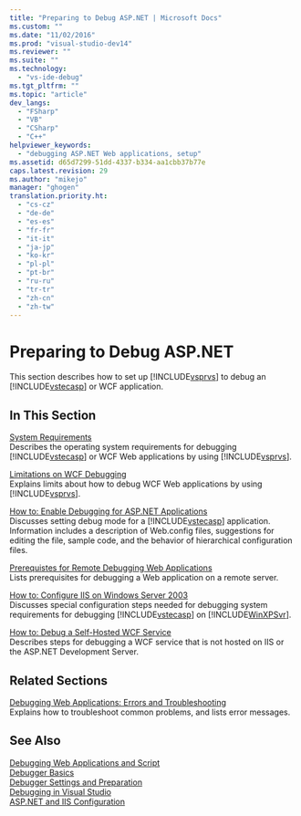 ```yaml
---
title: "Preparing to Debug ASP.NET | Microsoft Docs"
ms.custom: ""
ms.date: "11/02/2016"
ms.prod: "visual-studio-dev14"
ms.reviewer: ""
ms.suite: ""
ms.technology: 
  - "vs-ide-debug"
ms.tgt_pltfrm: ""
ms.topic: "article"
dev_langs: 
  - "FSharp"
  - "VB"
  - "CSharp"
  - "C++"
helpviewer_keywords: 
  - "debugging ASP.NET Web applications, setup"
ms.assetid: d65d7299-51dd-4337-b334-aa1cbb37b77e
caps.latest.revision: 29
ms.author: "mikejo"
manager: "ghogen"
translation.priority.ht: 
  - "cs-cz"
  - "de-de"
  - "es-es"
  - "fr-fr"
  - "it-it"
  - "ja-jp"
  - "ko-kr"
  - "pl-pl"
  - "pt-br"
  - "ru-ru"
  - "tr-tr"
  - "zh-cn"
  - "zh-tw"
---
```

# Preparing to Debug ASP.NET
This section describes how to set up [!INCLUDE[vsprvs](../code-quality/includes/vsprvs_md.md)] to debug an [!INCLUDE[vstecasp](../code-quality/includes/vstecasp_md.md)] or WCF application.  
  
## In This Section  
 [System Requirements](../debugger/aspnet-debugging-system-requirements.md)  
 Describes the operating system requirements for debugging [!INCLUDE[vstecasp](../code-quality/includes/vstecasp_md.md)] or WCF Web applications by using [!INCLUDE[vsprvs](../code-quality/includes/vsprvs_md.md)].  
  
 [Limitations on WCF Debugging](../debugger/limitations-on-wcf-debugging.md)  
 Explains limits about how to debug WCF Web applications by using [!INCLUDE[vsprvs](../code-quality/includes/vsprvs_md.md)].  
  
 [How to: Enable Debugging for ASP.NET Applications](../debugger/how-to-enable-debugging-for-aspnet-applications.md)  
 Discusses setting debug mode for a [!INCLUDE[vstecasp](../code-quality/includes/vstecasp_md.md)] application. Information includes a description of Web.config files, suggestions for editing the file, sample code, and the behavior of hierarchical configuration files.  
  
 [Prerequistes for Remote Debugging Web Applications](../debugger/prerequistes-for-remote-debugging-web-applications.md)  
 Lists prerequisites for debugging a Web application on a remote server.  
  
 [How to: Configure IIS on Windows Server 2003](http://msdn.microsoft.com/en-us/23d557c5-ffcb-4fb2-be7c-5901d5f72ea1)  
 Discusses special configuration steps needed for debugging system requirements for debugging [!INCLUDE[vstecasp](../code-quality/includes/vstecasp_md.md)] on [!INCLUDE[WinXPSvr](../debugger/includes/winxpsvr_md.md)].  
  
 [How to: Debug a Self-Hosted WCF Service](../debugger/how-to-debug-a-self-hosted-wcf-service.md)  
 Describes steps for debugging a WCF service that is not hosted on IIS or the ASP.NET Development Server.  
  
## Related Sections  
 [Debugging Web Applications: Errors and Troubleshooting](../debugger/debugging-web-applications-errors-and-troubleshooting.md)  
 Explains how to troubleshoot common problems, and lists error messages.  
  
## See Also  
 [Debugging Web Applications and Script](../debugger/debugging-web-applications-and-script.md)   
 [Debugger Basics](../debugger/debugger-basics.md)   
 [Debugger Settings and Preparation](../debugger/debugger-settings-and-preparation.md)   
 [Debugging in Visual Studio](../debugger/debugging-in-visual-studio.md)   
 [ASP.NET and IIS Configuration](../Topic/ASP.NET%20and%20IIS%20Configuration.md)